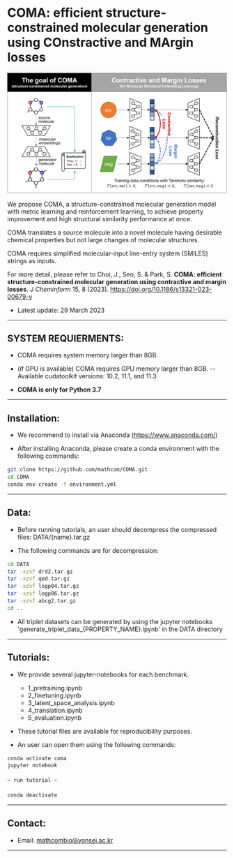 # COMA: efficient structure-constrained molecular generation using COnstractive and MArgin losses

<img src="figs/overview_of_COMA.png" alt="thumbnail" width="600px" />

We propose COMA, a structure-constrained molecular generation model with metric learning and reinforcement learning, to achieve property improvement and high structural similarity performance at once.

COMA translates a source molecule into a novel molecule having desirable chemical properties but not large changes of molecular structures.

COMA requires simplified molecular-input line-entry system (SMILES) strings as inputs.

For more detail, please refer to Choi, J., Seo, S. & Park, S. **COMA: efficient structure-constrained molecular generation using contractive and margin losses**. *J Cheminform* 15, 8 (2023). https://doi.org/10.1186/s13321-023-00679-y


- Latest update: 29 March 2023

--------------------------------------------------------------------------------------------
## SYSTEM REQUIERMENTS: 

- COMA requires system memory larger than 8GB.

- (if GPU is available) COMA requires GPU memory larger than 8GB.
-- Available cudatoolkit versions: 10.2, 11.1, and 11.3

- **COMA is only for Python 3.7**

--------------------------------------------------------------------------------------------
## Installation:

- We recommend to install via Anaconda (https://www.anaconda.com/)

- After installing Anaconda, please create a conda environment with the following commands:

```bash
git clone https://github.com/mathcom/COMA.git
cd COMA
conda env create -f environment.yml
```


--------------------------------------------------------------------------------------------
## Data:

- Before running tutorials, an user should decompress the compressed files: DATA/{name}.tar.gz

- The following commands are for decompression:

```bash
cd DATA
tar -xzvf drd2.tar.gz
tar -xzvf qed.tar.gz
tar -xzvf logp04.tar.gz
tar -xzvf logp06.tar.gz
tar -xzvf abcg2.tar.gz
cd ..
```

- All triplet datasets can be generated by using the jupyter notebooks 'generate_triplet_data_{PROPERTY_NAME}.ipynb' in the DATA directory
  

--------------------------------------------------------------------------------------------
## Tutorials:

- We provide several jupyter-notebooks for each benchmark.
  - 1_pretraining.ipynb
  - 2_finetuning.ipynb
  - 3_latent_space_analysis.ipynb
  - 4_translation.ipynb
  - 5_evaluation.ipynb

- These tutorial files are available for reproducibility purposes.

- An user can open them using the following commands:

```bash
conda activate coma
jupyter notebook

~ run tutorial ~

conda deactivate
```


--------------------------------------------------------------------------------------------
## Contact:

- Email: mathcombio@yonsei.ac.kr


--------------------------------------------------------------------------------------------
